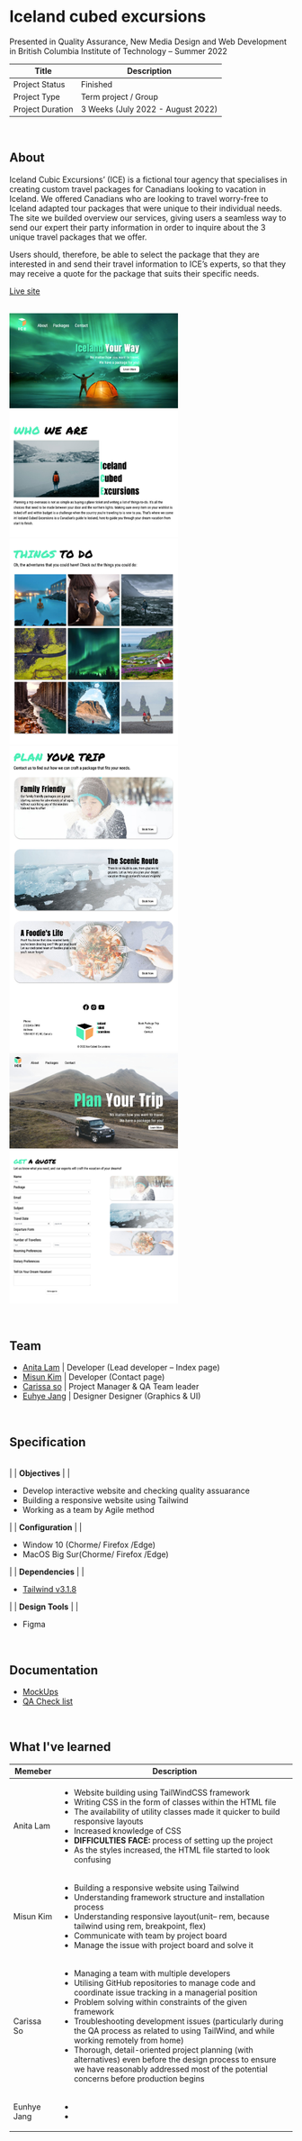 # Iceland cubed excursions

Presented in Quality Assurance, New Media Design and Web Development in British Columbia Institute of Technology – Summer 2022 


| Title                                       | Description                                           |
| ------------------------------------------- | ----------------------------------------------------- |
| Project Status | Finished |
| Project Type | Term project / Group |
| Project Duration | 3 Weeks (July 2022 - August 2022) |

__<br />__
## About
 
Iceland Cubic Excursions’ (ICE) is a fictional tour agency that specialises in creating custom travel packages for Canadians looking to vacation in Iceland. We offered Canadians who are looking to travel worry-free to Iceland adapted tour packages that were unique to their individual needs. The site we builded overview our services, giving users a seamless way to send our expert their party information in order to inquire about the 3 unique travel packages that we offer.

Users should, therefore, be able to select the package that they are interested in and send their travel information to ICE’s experts, so that they may receive a quote for the package that suits their specific needs.


[Live site](https://icelandcubedexcursions.anitalam.ca/)

__<br />__
<img src="./images/screen1.jpg" alt="index-1" width="300"><img src="./images/screen2.jpg" alt="index-2" width="300"><img src="./images/screen3.jpg" alt="index-3" width="300"><img src="./images/screen4.jpg" alt="contact" width="300">

__<br />__
## Team
* [Anita Lam](http://anitalam.ca/) | Developer (Lead developer – Index page)
* [Misun Kim](https://portfolio.misunkim.ca/) | Developer (Contact page)
* [Carissa so](http://carissaso.ca/) | Project Manager & QA Team leader
* [Euhye Jang](https://eunhye-jang.ca/) | Designer Designer (Graphics & UI)

__<br />__
## Specification

 __<br />__ 
|
| **Objectives** |
| <ul><li>Develop interactive website and checking quality assuarance</li><li>Building a responsive website using Tailwind</li><li>Working as a team by Agile method</li></ul>|
| **Configuration** |
| <ul><li>Window 10 (Chorme/ Firefox /Edge)</li><li>MacOS Big Sur(Chorme/ Firefox /Edge)</li></ul> |
| **Dependencies** |
| <ul><li>[Tailwind v3.1.8](https://tailwindcss.com/docs/installation)</li></ul> |
| **Design Tools** |
| <ul><li>Figma</li></ul> 
__<br />__
## Documentation
* [MockUps](https://www.figma.com/proto/88FTKyhsf1Am1lKix6Fh0L/ICE?node-id=2%3A27&scaling=scale-down&page-id=0%3A1&starting-point-node-id=2%3A27)
* [QA Check list](https://docs.google.com/document/d/16VdX78LR7wkA-d6ozDqCfgHQl2pOFSVo/edit)


__<br />__
## What I've learned
  
| Memeber                                        | Description                                           |
| ------------------------------------------- | ----------------------------------------------------- |
| Anita Lam | <ul><li>Website building using TailWindCSS framework</li><li>Writing CSS in the form of classes within the HTML file</li><li>The availability of utility classes made it quicker to build responsive layouts</li><li>Increased knowledge of CSS</li><li><b>DIFFICULTIES FACE:</b> process of setting up the project</li><li>As the styles increased, the HTML file started to look confusing</li></ul>|
| Misun Kim | <ul><li>Building a responsive website using Tailwind</li><li>Understanding framework structure and installation process</li><li>Understanding responsive layout(unit– rem, because tailwind using rem, breakpoint, flex)</li><li>Communicate with team by project board</li><li>Manage the issue with project board and solve it</li></ul> |
| Carissa So | <ul><li>Managing a team with multiple developers</li><li>Utilising GitHub repositories to manage code and coordinate issue tracking in a managerial position</li><li>Problem solving within constraints of the given framework</li><li>Troubleshooting development issues (particularly during the QA process as related to using TailWind, and while working remotely from home)</li><li>Thorough, detail-oriented project planning (with alternatives) even before the design process to ensure we have reasonably addressed most of the potential concerns before production begins</li></ul> |
| Eunhye Jang | <ul><li></li><li></li></ul> |


   


